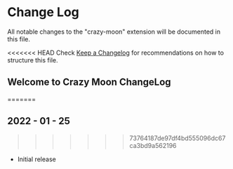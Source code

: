 # Change Log

All notable changes to the "crazy-moon" extension will be documented in this file.

<<<<<<< HEAD
Check [Keep a Changelog](http://keepachangelog.com/) for recommendations on how to structure this file.

## Welcome to Crazy Moon ChangeLog
=======
## 2022 - 01 - 25
>>>>>>> 73764187de97df4bd555096dc67ca3bd9a562196

- Initial release

